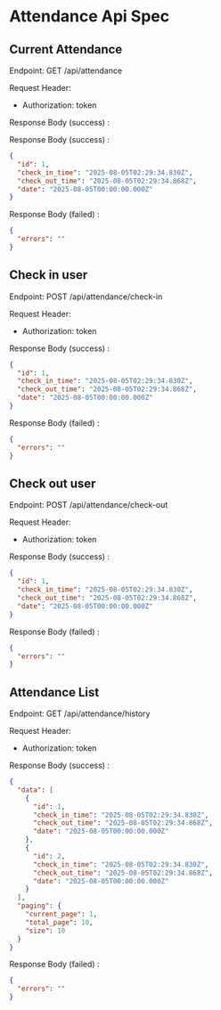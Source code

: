# Attendance Api Spec

## Current Attendance

Endpoint: GET /api/attendance

Request Header:

- Authorization: token

Response Body (success) :

Response Body (success) :

```json
{
  "id": 1,
  "check_in_time": "2025-08-05T02:29:34.830Z",
  "check_out_time": "2025-08-05T02:29:34.868Z",
  "date": "2025-08-05T00:00:00.000Z"
}
```

Response Body (failed) :

```json
{
  "errors": ""
}
```

## Check in user

Endpoint: POST /api/attendance/check-in

Request Header:

- Authorization: token

Response Body (success) :

```json
{
  "id": 1,
  "check_in_time": "2025-08-05T02:29:34.830Z",
  "check_out_time": "2025-08-05T02:29:34.868Z",
  "date": "2025-08-05T00:00:00.000Z"
}
```

Response Body (failed) :

```json
{
  "errors": ""
}
```

## Check out user

Endpoint: POST /api/attendance/check-out

Request Header:

- Authorization: token

Response Body (success) :

```json
{
  "id": 1,
  "check_in_time": "2025-08-05T02:29:34.830Z",
  "check_out_time": "2025-08-05T02:29:34.868Z",
  "date": "2025-08-05T00:00:00.000Z"
}
```

Response Body (failed) :

```json
{
  "errors": ""
}
```

## Attendance List

Endpoint: GET /api/attendance/history

Request Header:

- Authorization: token

Response Body (success) :

```json
{
  "data": [
    {
      "id": 1,
      "check_in_time": "2025-08-05T02:29:34.830Z",
      "check_out_time": "2025-08-05T02:29:34.868Z",
      "date": "2025-08-05T00:00:00.000Z"
    },
    {
      "id": 2,
      "check_in_time": "2025-08-05T02:29:34.830Z",
      "check_out_time": "2025-08-05T02:29:34.868Z",
      "date": "2025-08-05T00:00:00.000Z"
    }
  ],
  "paging": {
    "current_page": 1,
    "total_page": 10,
    "size": 10
  }
}
```

Response Body (failed) :

```json
{
  "errors": ""
}
```
